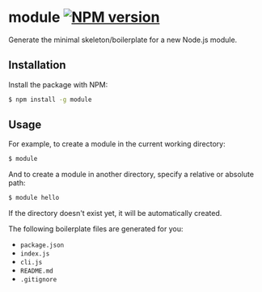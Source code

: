 # module [![NPM version](http://img.shields.io/npm/v/module.svg?style=flat-square)](https://www.npmjs.org/package/module)

Generate the minimal skeleton/boilerplate for a new Node.js module.

## Installation

Install the package with NPM:

```bash
$ npm install -g module
```

## Usage

For example, to create a module in the current working directory:

```bash
$ module
```

And to create a module in another directory, specify a relative or absolute path:

```bash
$ module hello
```

If the directory doesn't exist yet, it will be automatically created.

The following boilerplate files are generated for you:

- `package.json`
- `index.js`
- `cli.js`
- `README.md`
- `.gitignore`
